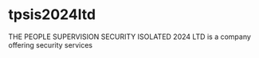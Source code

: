# tpsis2024ltd
THE PEOPLE SUPERVISION SECURITY ISOLATED 2024 LTD is a company offering security services
